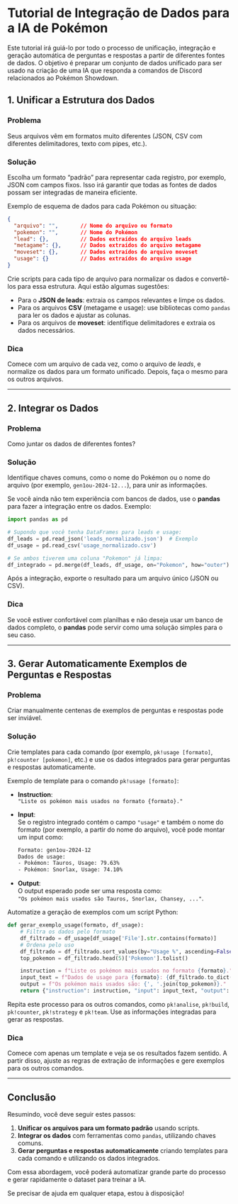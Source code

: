 
# Tutorial de Integração de Dados para a IA de Pokémon

Este tutorial irá guiá-lo por todo o processo de unificação, integração e geração automática de perguntas e respostas a partir de diferentes fontes de dados. O objetivo é preparar um conjunto de dados unificado para ser usado na criação de uma IA que responda a comandos de Discord relacionados ao Pokémon Showdown.

## 1. Unificar a Estrutura dos Dados

### Problema
Seus arquivos vêm em formatos muito diferentes (JSON, CSV com diferentes delimitadores, texto com pipes, etc.).

### Solução
Escolha um formato “padrão” para representar cada registro, por exemplo, JSON com campos fixos. Isso irá garantir que todas as fontes de dados possam ser integradas de maneira eficiente.

Exemplo de esquema de dados para cada Pokémon ou situação:

```json
{
  "arquivo": "",       // Nome do arquivo ou formato
  "pokemon": "",       // Nome do Pokémon
  "lead": {},          // Dados extraídos do arquivo leads
  "metagame": {},      // Dados extraídos do arquivo metagame
  "moveset": {},       // Dados extraídos do arquivo moveset
  "usage": {}          // Dados extraídos do arquivo usage
}
```

Crie scripts para cada tipo de arquivo para normalizar os dados e convertê-los para essa estrutura. Aqui estão algumas sugestões:
- Para o **JSON de leads**: extraia os campos relevantes e limpe os dados.
- Para os arquivos **CSV** (metagame e usage): use bibliotecas como `pandas` para ler os dados e ajustar as colunas.
- Para os arquivos de **moveset**: identifique delimitadores e extraia os dados necessários.

### Dica
Comece com um arquivo de cada vez, como o arquivo de *leads*, e normalize os dados para um formato unificado. Depois, faça o mesmo para os outros arquivos.

---

## 2. Integrar os Dados

### Problema
Como juntar os dados de diferentes fontes?

### Solução
Identifique chaves comuns, como o nome do Pokémon ou o nome do arquivo (por exemplo, `gen1ou-2024-12...`), para unir as informações. 

Se você ainda não tem experiência com bancos de dados, use o **pandas** para fazer a integração entre os dados. Exemplo:

```python
import pandas as pd

# Supondo que você tenha DataFrames para leads e usage:
df_leads = pd.read_json('leads_normalizado.json')  # Exemplo
df_usage = pd.read_csv('usage_normalizado.csv')

# Se ambos tiverem uma coluna "Pokemon" já limpa:
df_integrado = pd.merge(df_leads, df_usage, on="Pokemon", how="outer")
```

Após a integração, exporte o resultado para um arquivo único (JSON ou CSV).

### Dica
Se você estiver confortável com planilhas e não deseja usar um banco de dados completo, o **pandas** pode servir como uma solução simples para o seu caso.

---

## 3. Gerar Automaticamente Exemplos de Perguntas e Respostas

### Problema
Criar manualmente centenas de exemplos de perguntas e respostas pode ser inviável.

### Solução
Crie templates para cada comando (por exemplo, `pk!usage [formato]`, `pk!counter [pokemon]`, etc.) e use os dados integrados para gerar perguntas e respostas automaticamente.

Exemplo de template para o comando `pk!usage [formato]`:

- **Instruction**:  
  `"Liste os pokémon mais usados no formato {formato}."`
  
- **Input**:  
  Se o registro integrado contém o campo `"usage"` e também o nome do formato (por exemplo, a partir do nome do arquivo), você pode montar um input como:
  ```txt
  Formato: gen1ou-2024-12
  Dados de usage:
  - Pokémon: Tauros, Usage: 79.63%
  - Pokémon: Snorlax, Usage: 74.10%
  ```
  
- **Output**:  
  O output esperado pode ser uma resposta como:  
  `"Os pokémon mais usados são Tauros, Snorlax, Chansey, ..."`.

Automatize a geração de exemplos com um script Python:

```python
def gerar_exemplo_usage(formato, df_usage):
    # Filtra os dados pelo formato
    df_filtrado = df_usage[df_usage['File'].str.contains(formato)]
    # Ordena pelo uso
    df_filtrado = df_filtrado.sort_values(by="Usage %", ascending=False)
    top_pokemon = df_filtrado.head(5)['Pokemon'].tolist()

    instruction = f"Liste os pokémon mais usados no formato {formato}."
    input_text = f"Dados de usage para {formato}: {df_filtrado.to_dict(orient='records')}"
    output = f"Os pokémon mais usados são: {', '.join(top_pokemon)}."
    return {"instruction": instruction, "input": input_text, "output": output}
```

Repita este processo para os outros comandos, como `pk!analise`, `pk!build`, `pk!counter`, `pk!strategy` e `pk!team`. Use as informações integradas para gerar as respostas.

### Dica
Comece com apenas um template e veja se os resultados fazem sentido. A partir disso, ajuste as regras de extração de informações e gere exemplos para os outros comandos.

---

## Conclusão

Resumindo, você deve seguir estes passos:

1. **Unificar os arquivos para um formato padrão** usando scripts.
2. **Integrar os dados** com ferramentas como `pandas`, utilizando chaves comuns.
3. **Gerar perguntas e respostas automaticamente** criando templates para cada comando e utilizando os dados integrados.

Com essa abordagem, você poderá automatizar grande parte do processo e gerar rapidamente o dataset para treinar a IA.

Se precisar de ajuda em qualquer etapa, estou à disposição!

